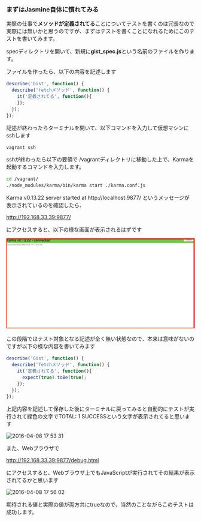### まずはJasmine自体に慣れてみる

実際の仕事で**メソッドが定義されてる**ことについてテストを書くのは冗長なので実際には無いかと思うのですが、まずはテストを書くことになれるためにこのテストを書いてみます。

specディレクトリを開いて、新規に**gist_spec.js**という名前のファイルを作ります。

ファイルを作ったら、以下の内容を記述します

```javascript
describe('Gist', function() {
  describe('fetchメソッド', function() {
    it('定義されてる', function(){
    });    
  });
});
```

記述が終わったらターミナルを開いて、以下コマンドを入力して仮想マシンにsshします

```sh
vagrant ssh
```

sshが終わったら以下の要領で /vagrantディレクトリに移動した上で、Karmaを起動するコマンドを入力します。

```sh
cd /vagrant/
./node_modules/karma/bin/karma start ./karma.conf.js
```

Karma v0.13.22 server started at http://localhost:9877/ というメッセージが表示されているのを確認したら、

http://192.168.33.39:9877/

にアクセスすると、以下の様な画面が表示されるはずです

![Karma起動画面](images/karma_start.png)

<div style="page-break-before: always"></div>

この段階ではテスト対象となる記述が全く無い状態なので、本来は意味がないのですが以下の様な内容を書いてみます

```javascript
describe('Gist', function() {
  describe('fetchメソッド', function() {
    it('定義されてる', function(){
      expect(true).toBe(true);
    });
  });
});  
```

上記内容を記述して保存した後にターミナルに戻ってみると自動的にテストが実行されて緑色の文字でTOTAL: 1 SUCCESSという文字が表示されてると思います

![2016-04-08 17 53 31](https://cloud.githubusercontent.com/assets/950924/14379054/1470b686-fdb3-11e5-828d-dd5032cf74ca.png)


また、Webブラウザで

http://192.168.33.39:9877/debug.html

にアクセスすると、Webブラウザ上でもJavaScriptが実行されてその結果が表示されてるかと思います

![2016-04-08 17 56 02](https://cloud.githubusercontent.com/assets/950924/14379075/355cf1f2-fdb3-11e5-993b-10e335de4363.png)

期待される値と実際の値が両方共にtrueなので、当然のことながらこのテストは成功します。
